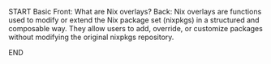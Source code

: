 START
Basic
Front: 
What are Nix overlays?
Back: 
Nix overlays are functions used to modify or extend the Nix package set (nixpkgs) in a structured and composable way. They allow users to add, override, or customize packages without modifying the original nixpkgs repository.
<!--ID: 1745224913023-->
END
